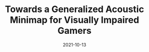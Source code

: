 ---
title: Towards a Generalized Acoustic Minimap for Visually Impaired Gamers
image: "src/assets/img/minimap/minimaphighlight.png"
date:  2021-10-13
conference: "UIST'21"
short_desc: "We developed and showcase four acoustic minimap techniques which represent a breadth of ideas for how an acoustic minimap might work: a companion smartphone app, echolocation, a directional scanner, and a simple menu. Each technique is designed to communicate information about the area around the player within a game world"
---